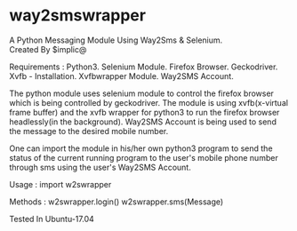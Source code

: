 # way2smswrapper
A Python Messaging Module Using Way2Sms & Selenium.  
Created By $implic@

Requirements : Python3.
               Selenium Module.
               Firefox Browser.
               Geckodriver.
               Xvfb - Installation.
               Xvfbwrapper Module.
               Way2SMS Account.

The python module uses selenium module to control the firefox browser which is being controlled by geckodriver.
The module is using xvfb(x-virtual frame buffer) and the xvfb wrapper for python3 to run the firefox browser 
headlessly(in the background). Way2SMS Account is being used to send the message to the desired mobile number.

One can import the module in his/her own python3 program to send the status of the current running program to 
the user's mobile phone number through sms using the user's Way2SMS Account.

Usage   : import w2swrapper

Methods : w2swrapper.login()
          w2swrapper.sms(Message)

Tested In Ubuntu-17.04
